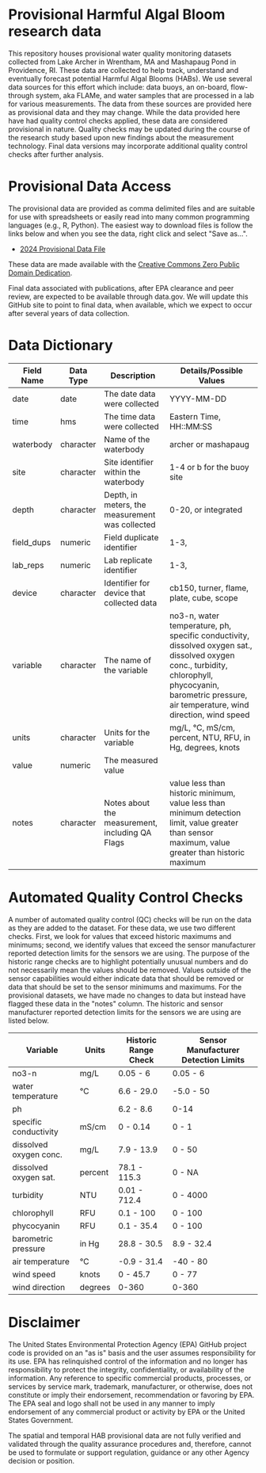 
# Provisional Harmful Algal Bloom research data

<!-- badges: start -->
<!-- badges: end -->

This repository houses provisional water quality monitoring datasets collected 
from Lake Archer in Wrentham, MA and Mashapaug Pond in Providence, RI.  These 
data are collected to help track, understand and eventually forecast potential 
Harmful Algal Blooms (HABs).  We use several data sources for this effort which 
include: data buoys, an on-board, flow-through system, aka FLAMe, and water 
samples that are processed in a lab for various measurements.  The data from 
these sources are provided here as provisional data and they may change. While 
the data provided here have had quality control checks applied, these data are 
considered provisional in nature. Quality checks may be updated during the 
course of the research study based upon new findings about the measurement 
technology. Final data versions may incorporate additional quality control 
checks after further analysis.

# Provisional Data Access

The provisional data are provided as comma delimited files and are suitable for 
use with spreadsheets or easily read into many common programming languages 
(e.g., R, Python).  The easiest way to download files is follow the 
links below and when you see the data, right click and  select "Save as...".

- [2024 Provisional Data File](https://github.com/USEPA/provisional_habs/raw/main/hab_provisional_data_2024.csv)

These data are made available with the [Creative Commons Zero Public Domain Dedication](LICENSE.md).

Final data associated with publications, after EPA clearance and peer review, are expected to be available through data.gov. We will update this GitHub site to point to final data, when available, which we expect to occur after several years of data collection.

# Data Dictionary

| Field Name| Data Type| Description                                     |Details/Possible Values|
|-----------|----------|-------------------------------------------------|-----------------------|
| date      | date     | The date data were collected                     |YYYY-MM-DD             |
| time      | hms      | The time data were collected                     |Eastern Time, HH::MM:SS|
| waterbody | character| Name of the waterbody                           |archer or mashapaug     |
| site      | character| Site identifier within the waterbody            |1-4 or b for the buoy site|
| depth     | character| Depth, in meters, the measurement was collected |0-20, or integrated    |
| field_dups| numeric  | Field duplicate identifier                      |1-3,                   |
| lab_reps  | numeric  | Lab replicate identifier                        |1-3,                   |  
| device    | character| Identifier for device that collected data       |cb150, turner, flame, plate, cube, scope|
| variable  | character| The name of the variable                        |no3-n, water temperature, ph, specific conductivity, dissolved oxygen sat., dissolved oxygen conc., turbidity, chlorophyll, phycocyanin, barometric pressure, air temperature, wind direction, wind speed|
| units     | character| Units for the variable                          |mg/L, °C, mS/cm, percent, NTU, RFU, in Hg, degrees, knots|
| value     | numeric  | The measured value                              ||
| notes     | character| Notes about the measurement, including QA Flags |value less than historic minimum, value less than minimum detection limit, value greater than sensor maximum, value greater than historic maximum|

# Automated Quality Control Checks

A number of automated quality control (QC) checks will be run on the data as they are added to the dataset.  For these data, we use two different checks.  First, we look for values that exceed historic maximums and minimums; second, we identify values that exceed the sensor manufacturer reported detection limits for the sensors we are using.  The purpose of the historic range checks are to highlight potentially unusual numbers and do not necessarily mean the values should be removed.  Values outside of the sensor capabilities would either indicate data that should be removed or data that should be set to the sensor minimums and maximums.  For the provisional datasets, we have made no changes to data but instead have flagged these data in the "notes" column.  The historic and sensor manufacturer reported detection limits for the sensors we are using are listed below.

| Variable             | Units  | Historic Range Check | Sensor Manufacturer Detection Limits |
|----------------------|--------|----------------------|------------------|
|no3-n                 | mg/L   | 0.05 - 6             | 0.05 - 6         |
|water temperature     | °C     | 6.6 - 29.0           | -5.0 - 50        |
|ph                    |        | 6.2 - 8.6            | 0-14             |
|specific conductivity | mS/cm  | 0 - 0.14             | 0 - 1            |
|dissolved oxygen conc.| mg/L   | 7.9 - 13.9           | 0 - 50           |
|dissolved oxygen sat. | percent| 78.1 - 115.3         | 0 - NA           |
|turbidity             | NTU    | 0.01 - 712.4         | 0 - 4000         |
|chlorophyll           | RFU    | 0.1 - 100            | 0 - 100          |
|phycocyanin           | RFU    | 0.1 - 35.4           | 0 - 100          |
|barometric pressure   | in Hg  | 28.8 - 30.5          | 8.9 - 32.4       |
|air temperature       | °C     | -0.9 - 31.4          | -40 - 80         |
|wind speed            | knots  | 0 - 45.7             | 0 - 77           |
|wind direction        | degrees| 0-360                | 0-360            |

# Disclaimer

The United States Environmental Protection Agency (EPA) GitHub project code is provided on an "as is" basis and the user assumes responsibility for its use.  EPA has relinquished control of the information and no longer has responsibility to protect the integrity, confidentiality, or availability of the information.  Any reference to specific commercial products, processes, or services by service mark, trademark, manufacturer, or otherwise, does not constitute or imply their endorsement, recommendation or favoring by EPA.  The EPA seal and logo shall not be used in any manner to imply endorsement of any commercial product or activity by EPA or the United States Government.

The spatial and temporal HAB provisional data are not fully verified and validated through the quality assurance procedures and, therefore, cannot be used to formulate or support regulation, guidance or any other Agency decision or position.
